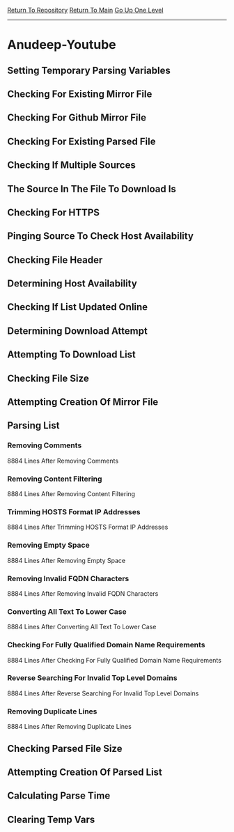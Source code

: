 [Return To Repository](https://github.com/deathbybandaid/piholeparser/)
[Return To Main](https://github.com/deathbybandaid/piholeparser/blob/master/RecentRunLogs/Mainlog.md)
[Go Up One Level](https://github.com/deathbybandaid/piholeparser/blob/master/RecentRunLogs/TopLevelScripts/30-Processing-Blacklists.md)
____________________________________
# Anudeep-Youtube
## Setting Temporary Parsing Variables
## Checking For Existing Mirror File
## Checking For Github Mirror File
## Checking For Existing Parsed File
## Checking If Multiple Sources
## The Source In The File To Download Is
## Checking For HTTPS
## Pinging Source To Check Host Availability
## Checking File Header
## Determining Host Availability
## Checking If List Updated Online
## Determining Download Attempt
## Attempting To Download List
## Checking File Size
## Attempting Creation Of Mirror File
## Parsing List
### Removing Comments
8884 Lines After Removing Comments
### Removing Content Filtering
8884 Lines After Removing Content Filtering
### Trimming HOSTS Format IP Addresses
8884 Lines After Trimming HOSTS Format IP Addresses
### Removing Empty Space
8884 Lines After Removing Empty Space
### Removing Invalid FQDN Characters
8884 Lines After Removing Invalid FQDN Characters
### Converting All Text To Lower Case
8884 Lines After Converting All Text To Lower Case
### Checking For Fully Qualified Domain Name Requirements
8884 Lines After Checking For Fully Qualified Domain Name Requirements
### Reverse Searching For Invalid Top Level Domains
8884 Lines After Reverse Searching For Invalid Top Level Domains
### Removing Duplicate Lines
8884 Lines After Removing Duplicate Lines
## Checking Parsed File Size
## Attempting Creation Of Parsed List
## Calculating Parse Time
## Clearing Temp Vars
